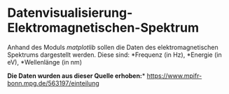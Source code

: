 # Datenvisualisierung-Elektromagnetischen-Spektrum

Anhand des Moduls *matplotlib* sollen die Daten des elektromagnetischen Spektrums dargestellt werden.
Diese sind:
    *Frequenz (in Hz), 
    *Energie (in eV), 
    *Wellenlänge (in nm)

**Die Daten wurden aus dieser Quelle erhoben:*** https://www.mpifr-bonn.mpg.de/563197/einteilung
